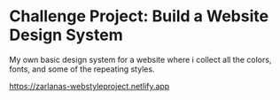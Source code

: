 # Challenge Project: Build a Website Design System

My own basic design system for a website where i collect all the colors, fonts, and some of the repeating styles.

https://zarlanas-webstyleproject.netlify.app
